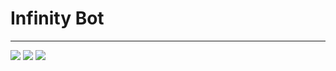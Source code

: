 # Infinity Bot
_____

<img src="https://img.shields.io/badge/node--js-8.16.0-success.svg"> <img src="https://img.shields.io/badge/npm-6.9.0-red.svg"> <img src="https://img.shields.io/badge/discord.js-12.0.0-blue.svg">